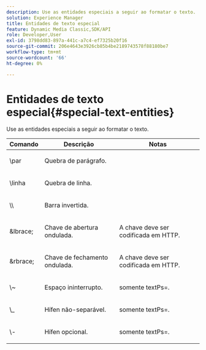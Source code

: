 ```yaml
---
description: Use as entidades especiais a seguir ao formatar o texto.
solution: Experience Manager
title: Entidades de texto especial
feature: Dynamic Media Classic,SDK/API
role: Developer,User
exl-id: 3798dd83-897a-441c-a7c4-ef7325b20f16
source-git-commit: 206e4643e3926cb85b4be2189743578f88180be7
workflow-type: tm+mt
source-wordcount: '66'
ht-degree: 0%

---
```


# Entidades de texto especial{#special-text-entities}

Use as entidades especiais a seguir ao formatar o texto.

<table id="table_CFEB845C1B9A475CA52ECDFA9BB59A9D"> 
 <thead> 
  <tr> 
   <th class="entry"> Comando </th> 
   <th class="entry"> Descrição </th> 
   <th class="entry"> Notas </th> 
  </tr> 
 </thead>
 <tbody> 
  <tr> 
   <td> <span class="codeph"> \par</span> </td> 
   <td> <p>Quebra de parágrafo. </p> </td> 
   <td> <p> </p> </td> 
  </tr> 
  <tr> 
   <td> <span class="codeph"> \linha </span> </td> 
   <td> <p>Quebra de linha. </p> </td> 
   <td> <p> </p> </td> 
  </tr> 
  <tr> 
   <td> <span class="codeph"> \\ </span> </td> 
   <td> <p>Barra invertida. </p> </td> 
   <td> <p> </p> </td> 
  </tr> 
  <tr> 
   <td> <span class="codeph"> &amp;lbrace; </span> </td> 
   <td> <p>Chave de abertura ondulada. </p> </td> 
   <td> <p>A chave deve ser codificada em HTTP. </p> </td> 
  </tr> 
  <tr> 
   <td> <span class="codeph"> &amp;rbrace; </span> </td> 
   <td> <p>Chave de fechamento ondulada. </p> </td> 
   <td> <p>A chave deve ser codificada em HTTP. </p> </td> 
  </tr> 
  <tr> 
   <td> <span class="codeph"> \~ </span> </td> 
   <td> <p>Espaço ininterrupto. </p> </td> 
   <td> <p><span class="codeph"> somente textPs=</span>. </p> </td> 
  </tr> 
  <tr> 
   <td> <span class="codeph"> \_</span> </td> 
   <td> <p>Hífen não-separável. </p> </td> 
   <td> <p><span class="codeph"> somente textPs=</span>. </p> </td> 
  </tr> 
  <tr> 
   <td> <span class="codeph"> \- </span> </td> 
   <td> <p>Hífen opcional. </p> </td> 
   <td> <p><span class="codeph"> somente textPs=</span>. </p> </td> 
  </tr> 
 </tbody> 
</table>
